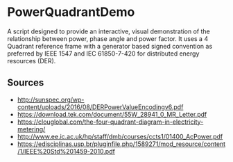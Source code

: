 # PowerQuadrantDemo
A script designed to provide an interactive, visual demonstration of the relationship between power, phase angle and
power factor. It uses a 4 Quadrant reference frame with a generator based signed convention as preferred by 
IEEE 1547 and IEC 61850-7-420 for distributed energy resources (DER).

## Sources
 - http://sunspec.org/wp-content/uploads/2016/08/DERPowerValueEncodingv6.pdf
 - https://download.tek.com/document/55W_28941_0_MR_Letter.pdf
 - https://clouglobal.com/the-four-quadrant-diagram-in-electricity-metering/
 - http://www.ee.ic.ac.uk/hp/staff/dmb/courses/ccts1/01400_AcPower.pdf
 - https://edisciplinas.usp.br/pluginfile.php/1589271/mod_resource/content/1/IEEE%20Std%201459-2010.pdf